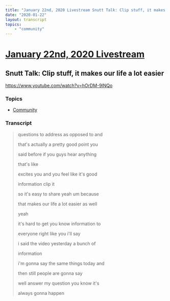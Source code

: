 ```yaml
---
title: "January 22nd, 2020 Livestream Snutt Talk: Clip stuff, it makes our life a lot easier"
date: "2020-01-22"
layout: transcript
topics:
    - "community"
---
```

# [January 22nd, 2020 Livestream](../2020-01-22.md)
## Snutt Talk: Clip stuff, it makes our life a lot easier
https://www.youtube.com/watch?v=hOrDM-9lNQo

### Topics
* [Community](../topics/community.md)

### Transcript

> questions to address as opposed to and
>
> that's actually a pretty good point you
>
> said before if you guys hear anything
>
> that's like
>
> excites you and you feel like it's good
>
> information clip it
>
> so it's easy to share yeah um because
>
> that makes our life a lot easier as well
>
> yeah
>
> it's hard to get you know information to
>
> everyone right like you i'll say
>
> i said the video yesterday a bunch of
>
> information
>
> i'm gonna say the same things today and
>
> then still people are gonna say
>
> well answer my question you know it's
>
> always gonna happen
>
